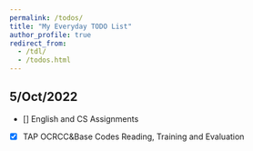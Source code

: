 ```yaml
---
permalink: /todos/
title: "My Everyday TODO List"
author_profile: true
redirect_from: 
  - /tdl/
  - /todos.html
---
```


## 5/Oct/2022

- [] English and CS Assignments
- [X] TAP OCRCC&Base Codes Reading, Training and Evaluation
